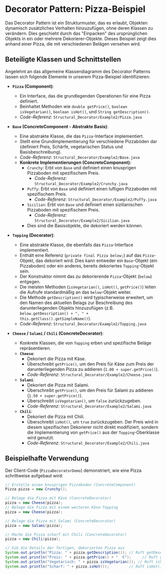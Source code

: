 # Decorator Pattern: Pizza-Beispiel

Das Decorator Pattern ist ein Strukturmuster, das es erlaubt, Objekten dynamisch zusätzliches Verhalten hinzuzufügen, ohne deren Klassen zu verändern. Dies geschieht durch das "Einpacken" des ursprünglichen Objekts in ein oder mehrere Dekorierer-Objekte. Dieses Beispiel zeigt dies anhand einer Pizza, die mit verschiedenen Belägen versehen wird.

## Beteiligte Klassen und Schnittstellen

Angelehnt an das allgemeine Klassendiagramm des Decorator Patterns lassen sich folgende Elemente in unserem Pizza-Beispiel identifizieren:

* **`Pizza` (Component)**:
    * Ein Interface, das die grundlegenden Operationen für eine Pizza definiert.
    * Beinhaltet Methoden wie `double getPrice()`, `boolean isVegetarian()`, `boolean isHot()`, und `String getDescription()`.
    * *Code-Referenz:* `Structural_Decorator/Example2/Pizza.java`

* **`Base` (ConcreteComponent - Abstrakte Basis)**:
    * Eine abstrakte Klasse, die das `Pizza`-Interface implementiert.
    * Stellt eine Grundimplementierung für verschiedene Pizzaböden dar (definiert Preis, Schärfe, vegetarischen Status und Basisbeschreibung).
    * *Code-Referenz:* `Structural_Decorator/Example2/Base.java`
    * **Konkrete Implementierungen (ConcreteComponent):**
        * `Crunchy`: Erbt von `Base` und definiert einen knusprigen Pizzaboden mit spezifischem Preis.
            * *Code-Referenz:* `Structural_Decorator/Example2/Crunchy.java`
        * `Puffy`: Erbt von `Base` und definiert einen luftigen Pizzaboden mit spezifischem Preis.
            * *Code-Referenz:* `Structural_Decorator/Example2/Puffy.java`
        * `Sicilian`: Erbt von `Base` und definiert einen sizilianischen Pizzaboden mit spezifischem Preis.
            * *Code-Referenz:* `Structural_Decorator/Example2/Sicilian.java`
        * Dies sind die Basisobjekte, die dekoriert werden können.

* **`Topping` (Decorator)**:
    * Eine abstrakte Klasse, die ebenfalls das `Pizza`-Interface implementiert.
    * Enthält eine Referenz (`private final Pizza below;`) auf das `Pizza`-Objekt, das dekoriert wird. Dies kann entweder ein `Base`-Objekt (ein Pizzaboden) oder ein anderes, bereits dekoriertes `Topping`-Objekt sein.
    * Der Konstruktor nimmt das zu dekorierende `Pizza`-Objekt (`below`) entgegen.
    * Die meisten Methoden (`isVegetarian()`, `isHot()`, `getPrice()`) leiten die Aufrufe standardmäßig an das `below`-Objekt weiter.
    * Die Methode `getDescription()` wird typischerweise erweitert, um den Namen des aktuellen Belags zur Beschreibung des darunterliegenden Objekts hinzuzufügen (z.B. `below.getDescription() + ", " + this.getClass().getSimpleName()`).
    * *Code-Referenz:* `Structural_Decorator/Example2/Topping.java`

* **`Cheese` / `Salami` / `Chili` (ConcreteDecorator)**:
    * Konkrete Klassen, die von `Topping` erben und spezifische Beläge repräsentieren.
    * **`Cheese`**:
        * Dekoriert die Pizza mit Käse.
        * Überschreibt `getPrice()`, um den Preis für Käse zum Preis der darunterliegenden Pizza zu addieren (`1.00 + super.getPrice()`).
        * *Code-Referenz:* `Structural_Decorator/Example2/Cheese.java`
    * **`Salami`**:
        * Dekoriert die Pizza mit Salami.
        * Überschreibt `getPrice()`, um den Preis für Salami zu addieren (`1.50 + super.getPrice()`).
        * Überschreibt `isVegetarian()`, um `false` zurückzugeben.
        * *Code-Referenz:* `Structural_Decorator/Example2/Salami.java`
    * **`Chili`**:
        * Dekoriert die Pizza mit Chili.
        * Überschreibt `isHot()`, um `true` zurückzugeben. Der Preis wird in diesem spezifischen Dekorierer nicht direkt modifiziert, sondern die Implementierung von `getPrice()` aus der `Topping`-Oberklasse wird genutzt.
        * *Code-Referenz:* `Structural_Decorator/Example2/Chili.java`

## Beispielhafte Verwendung

Der Client-Code (`PizzaDecoratorDemo`) demonstriert, wie eine Pizza schrittweise aufgebaut wird:

```java
// Erstelle einen knusprigen Pizzaboden (ConcreteComponent)
Pizza pizza = new Crunchy();

// Belege die Pizza mit Käse (ConcreteDecorator)
pizza = new Cheese(pizza);
// Belege die Pizza mit einem weiteren Käse-Topping
pizza = new Cheese(pizza);

// Belege die Pizza mit Salami (ConcreteDecorator)
pizza = new Salami(pizza);

// Mache die Pizza scharf mit Chili (ConcreteDecorator)
pizza = new Chili(pizza);

// Gib die Details der fertigen, dekorierten Pizza aus
System.out.println("Pizza: " + pizza.getDescription()); // Ruft getDescription() des äußersten Dekorators auf
System.out.println("Preis: " + pizza.getPrice() + "  €");     // Ruft getPrice() des äußersten Dekorators auf
System.out.println("Vegetarisch: " + pizza.isVegetarian()); // Ruft isVegetarian() des äußersten Dekorators auf
System.out.println("Scharf: " + pizza.isHot());         // Ruft isHot() des äußersten Dekorators auf